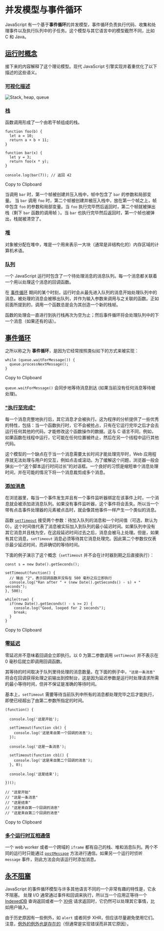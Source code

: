 # 并发模型与事件循环

JavaScript 有一个基于**事件循环**的并发模型，事件循环负责执行代码、收集和处理事件以及执行队列中的子任务。这个模型与其它语言中的模型截然不同，比如 C 和 Java。

## [运行时概念](https://developer.mozilla.org/zh-CN/docs/Web/JavaScript/EventLoop#运行时概念)

接下来的内容解释了这个理论模型。现代 JavaScript 引擎实现并着重优化了以下描述的这些语义。

### [可视化描述](https://developer.mozilla.org/zh-CN/docs/Web/JavaScript/EventLoop#可视化描述)

![Stack, heap, queue](https://developer.mozilla.org/en-US/docs/Web/JavaScript/EventLoop/the_javascript_runtime_environment_example.svg)

### [栈](https://developer.mozilla.org/zh-CN/docs/Web/JavaScript/EventLoop#栈)

函数调用形成了一个由若干帧组成的栈。

```
function foo(b) {
  let a = 10;
  return a + b + 11;
}

function bar(x) {
  let y = 3;
  return foo(x * y);
}

console.log(bar(7)); // 返回 42
```

Copy to Clipboard

当调用 `bar` 时，第一个帧被创建并压入栈中，帧中包含了 `bar` 的参数和局部变量。 当 `bar` 调用 `foo` 时，第二个帧被创建并被压入栈中，放在第一个帧之上，帧中包含 `foo` 的参数和局部变量。当 `foo` 执行完毕然后返回时，第二个帧就被弹出栈（剩下 `bar` 函数的调用帧 ）。当 `bar` 也执行完毕然后返回时，第一个帧也被弹出，栈就被清空了。

### [堆](https://developer.mozilla.org/zh-CN/docs/Web/JavaScript/EventLoop#堆)

对象被分配在堆中，堆是一个用来表示一大块（通常是非结构化的）内存区域的计算机术语。

### [队列](https://developer.mozilla.org/zh-CN/docs/Web/JavaScript/EventLoop#队列)

一个 JavaScript 运行时包含了一个待处理消息的消息队列。每一个消息都关联着一个用以处理这个消息的回调函数。

在 [事件循环](https://developer.mozilla.org/zh-CN/docs/Web/JavaScript/EventLoop#事件循环) 期间的某个时刻，运行时会从最先进入队列的消息开始处理队列中的消息。被处理的消息会被移出队列，并作为输入参数来调用与之关联的函数。正如前面所提到的，调用一个函数总是会为其创造一个新的栈帧。

函数的处理会一直进行到执行栈再次为空为止；然后事件循环将会处理队列中的下一个消息（如果还有的话）。

## [事件循环](https://developer.mozilla.org/zh-CN/docs/Web/JavaScript/EventLoop#事件循环)

之所以称之为 **事件循环**，是因为它经常按照类似如下的方式来被实现：

```
while (queue.waitForMessage()) {
  queue.processNextMessage();
}
```

Copy to Clipboard

`queue.waitForMessage()` 会同步地等待消息到达 (如果当前没有任何消息等待被处理)。

### ["执行至完成"](https://developer.mozilla.org/zh-CN/docs/Web/JavaScript/EventLoop#执行至完成)

每一个消息完整地执行后，其它消息才会被执行。这为程序的分析提供了一些优秀的特性，包括：当一个函数执行时，它不会被抢占，只有在它运行完毕之后才会去运行任何其他的代码，才能修改这个函数操作的数据。这与 C 语言不同，例如，如果函数在线程中运行，它可能在任何位置被终止，然后在另一个线程中运行其他代码。

这个模型的一个缺点在于当一个消息需要太长时间才能处理完毕时，Web 应用程序就无法处理与用户的交互，例如点击或滚动。为了缓解这个问题，浏览器一般会弹出一个“这个脚本运行时间过长”的对话框。一个良好的习惯是缩短单个消息处理时间，并在可能的情况下将一个消息裁剪成多个消息。

### [添加消息](https://developer.mozilla.org/zh-CN/docs/Web/JavaScript/EventLoop#添加消息)

在浏览器里，每当一个事件发生并且有一个事件监听器绑定在该事件上时，一个消息就会被添加进消息队列。如果没有事件监听器，这个事件将会丢失。所以当一个带有点击事件处理器的元素被点击时，就会像其他事件一样产生一个类似的消息。

函数 [`setTimeout`](https://developer.mozilla.org/zh-CN/docs/Web/API/setTimeout) 接受两个参数：待加入队列的消息和一个时间值（可选，默认为 0）。这个时间值代表了消息被实际加入到队列的最小延迟时间。如果队列中没有其它消息并且栈为空，在这段延迟时间过去之后，消息会被马上处理。但是，如果有其它消息，`setTimeout` 消息必须等待其它消息处理完。因此第二个参数仅仅表示最少延迟时间，而非确切的等待时间。

下面的例子演示了这个概念（`setTimeout` 并不会在计时器到期之后直接执行）：

```
const s = new Date().getSeconds();

setTimeout(function() {
  // 输出 "2"，表示回调函数并没有在 500 毫秒之后立即执行
  console.log("Ran after " + (new Date().getSeconds() - s) + " seconds");
}, 500);

while(true) {
  if(new Date().getSeconds() - s >= 2) {
    console.log("Good, looped for 2 seconds");
    break;
  }
}
```

Copy to Clipboard

### [零延迟](https://developer.mozilla.org/zh-CN/docs/Web/JavaScript/EventLoop#零延迟)

零延迟并不意味着回调会立即执行。以 0 为第二参数调用 `setTimeout` 并不表示在 0 毫秒后就立即调用回调函数。

其等待的时间取决于队列里待处理的消息数量。在下面的例子中，`"这是一条消息"` 将会在回调获得处理之前输出到控制台，这是因为延迟参数是运行时处理请求所需的最小等待时间，但并不保证是准确的等待时间。

基本上，`setTimeout` 需要等待当前队列中所有的消息都处理完毕之后才能执行，即使已经超出了由第二参数所指定的时间。

```
(function() {

  console.log('这是开始');

  setTimeout(function cb() {
    console.log('这是来自第一个回调的消息');
  });

  console.log('这是一条消息');

  setTimeout(function cb1() {
    console.log('这是来自第二个回调的消息');
  }, 0);

  console.log('这是结束');

})();

// "这是开始"
// "这是一条消息"
// "这是结束"
// "这是来自第一个回调的消息"
// "这是来自第二个回调的消息"
```

Copy to Clipboard

### [多个运行时互相通信](https://developer.mozilla.org/zh-CN/docs/Web/JavaScript/EventLoop#多个运行时互相通信)

一个 web worker 或者一个跨域的 `iframe` 都有自己的栈、堆和消息队列。两个不同的运行时只能通过 [`postMessage`](https://developer.mozilla.org/zh-CN/docs/Web/API/Window/postMessage) 方法进行通信。如果另一个运行时侦听 `message` 事件，则此方法会向该运行时添加消息。

## [永不阻塞](https://developer.mozilla.org/zh-CN/docs/Web/JavaScript/EventLoop#永不阻塞)

JavaScript 的事件循环模型与许多其他语言不同的一个非常有趣的特性是，它永不阻塞。 处理 I/O 通常通过事件和回调来执行，所以当一个应用正等待一个 [IndexedDB](https://developer.mozilla.org/zh-CN/docs/Web/API/IndexedDB_API) 查询返回或者一个 [XHR](https://developer.mozilla.org/zh-CN/docs/Web/API/XMLHttpRequest) 请求返回时，它仍然可以处理其它事情，比如用户输入。

由于历史原因有一些例外，如 `alert` 或者同步 XHR，但应该尽量避免使用它们。注意，[例外的例外也是存在的](https://stackoverflow.com/questions/2734025/is-javascript-guaranteed-to-be-single-threaded/2734311#2734311)（但通常是实现错误而非其它原因）。
